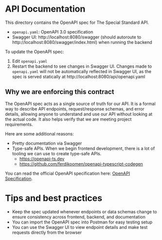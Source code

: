 # API Documentation

This directory contains the OpenAPI spec for The Special Standard API.

- `openapi.yaml`: OpenAPI 3.0 specification
- Swagger UI: http://localhost:8080/swagger (should autoroute to http://localhost:8080/swagger/index.html) when running the backend

To update the OpenAPI spec:
1. Edit `openapi.yaml`
2. Restart the backend to see changes in Swagger UI. Changes made to `openapi.yaml` will not be automatically reflected in Swagger UI, as the spec is served statically at http://localhost:8080/api/openapi.yaml

## Why we are enforcing this contract
The OpenAPI spec acts as a single source of truth for our API. It is a formal way to describe API endpoints, request/response schemas, and error details, allowing anyone to understand and use our API without looking at the actual code. It also helps verify that we are meeting project requirements.

Here are some additional reasons:
- Pretty documentation via Swagger
- Type-safe APIs. When we begin frontend development, there is a lot of tooling we can use to create type-safe APIs. 
    - https://openapi-ts.dev
    - https://github.com/ferdikoomen/openapi-typescript-codegen

You can read the official OpenAPI specification here: [OpenAPI Specification](https://swagger.io/specification/). 
# Tips and best practices
- Keep the spec updated whenever endpoints or data schemas change to ensure consistency across frontend, backend, and documentation
- You can import the OpenAPI spec into Postman for easy testing setup
- You can use the Swagger UI to view endpoint details and make test requests directly from the browser
